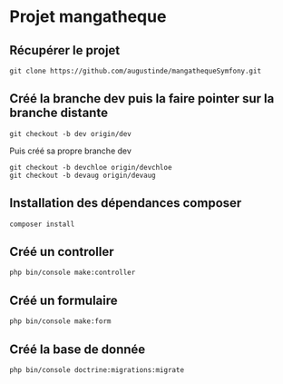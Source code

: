 # Projet mangatheque


## Récupérer le projet

    git clone https://github.com/augustinde/mangathequeSymfony.git

## Créé la branche dev puis la faire pointer sur la branche distante

    git checkout -b dev origin/dev
    
   Puis créé sa propre branche dev
    
    git checkout -b devchloe origin/devchloe 
    git checkout -b devaug origin/devaug

## Installation des dépendances composer

    composer install 

## Créé un controller
    
    php bin/console make:controller

## Créé un formulaire

    php bin/console make:form

## Créé la base de donnée

    php bin/console doctrine:migrations:migrate
